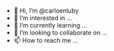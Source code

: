 - 👋 Hi, I’m @carloenluby
- 👀 I’m interested in ...
- 🌱 I’m currently learning ...
- 💞️ I’m looking to collaborate on ...
- 📫 How to reach me ...

<!---
carloenluby/carloenluby is a ✨ special ✨ repository because its `README.md` (this file) appears on your GitHub profile.
You can click the Preview link to take a look at your changes.
--->

